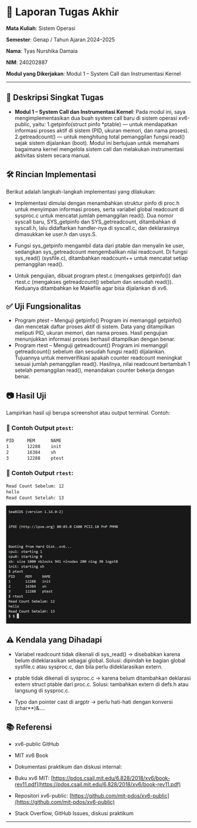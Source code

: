 # 📝 Laporan Tugas Akhir

**Mata Kuliah**: Sistem Operasi

**Semester**: Genap / Tahun Ajaran 2024–2025

**Nama**: Tyas Nurshika Damaia

**NIM**: 240202887

**Modul yang Dikerjakan**:
Modul 1 – System Call dan Instrumentasi Kernel

---

## 📌 Deskripsi Singkat Tugas
* **Modul 1 – System Call dan Instrumentasi Kernel**:
  Pada modul ini, saya mengimplementasikan dua buah system call baru di sistem operasi xv6-public, yaitu:
1.getpinfo(struct pinfo *ptable) — untuk mendapatkan informasi proses aktif di sistem (PID, ukuran memori, dan nama proses).
2.getreadcount() — untuk menghitung total pemanggilan fungsi read() sejak sistem dijalankan (boot).
Modul ini bertujuan untuk memahami bagaimana kernel mengelola sistem call dan melakukan instrumentasi aktivitas sistem secara manual.

## 🛠️ Rincian Implementasi

Berikut adalah langkah-langkah implementasi yang dilakukan:

* Implementasi dimulai dengan menambahkan struktur pinfo di proc.h untuk menyimpan informasi proses, serta variabel global readcount di sysproc.c untuk mencatat jumlah pemanggilan read(). Dua nomor syscall baru, SYS_getpinfo dan SYS_getreadcount, ditambahkan di syscall.h, lalu didaftarkan handler-nya di syscall.c, dan deklarasinya dimasukkan ke user.h dan usys.S.

* Fungsi sys_getpinfo mengambil data dari ptable dan menyalin ke user, sedangkan sys_getreadcount mengembalikan nilai readcount. Di fungsi sys_read() (sysfile.c), ditambahkan readcount++ untuk mencatat setiap pemanggilan read().

* Untuk pengujian, dibuat program ptest.c (mengakses getpinfo()) dan rtest.c (mengakses getreadcount() sebelum dan sesudah read()). Keduanya ditambahkan ke Makefile agar bisa dijalankan di xv6.

## ✅ Uji Fungsionalitas

* Program ptest – Menguji getpinfo()
Program ini memanggil getpinfo() dan mencetak daftar proses aktif di sistem. Data yang ditampilkan meliputi PID, ukuran memori, dan nama proses. Hasil pengujian menunjukkan informasi proses berhasil ditampilkan dengan benar.
* Program rtest – Menguji getreadcount()
Program ini memanggil getreadcount() sebelum dan sesudah fungsi read() dijalankan. Tujuannya untuk memverifikasi apakah counter readcount meningkat sesuai jumlah pemanggilan read(). Hasilnya, nilai readcount bertambah 1 setelah pemanggilan read(), menandakan counter bekerja dengan benar.


## 📷 Hasil Uji

Lampirkan hasil uji berupa screenshot atau output terminal. Contoh:

### 📍 Contoh Output `ptest`:

```
PID     MEM      NAME
1       12288    init
2       16384    sh
3       12288    ptest
```

### 📍 Contoh Output `rtest`:

```
Read Count Sebelum: 12
hello
Read Count Setelah: 13
```

![Output ptest_rtest](./screenshots/ptest_rtest_hello-outout.png)


## ⚠️ Kendala yang Dihadapi

* Variabel readcount tidak dikenali di sys_read() → disebabkan karena belum dideklarasikan sebagai global. Solusi: dipindah ke bagian global sysfile.c atau sysproc.c, dan bila perlu dideklarasikan extern.

* ptable tidak dikenali di sysproc.c → karena belum ditambahkan deklarasi extern struct ptable dari proc.c. Solusi: tambahkan extern di defs.h atau langsung di sysproc.c.

* Typo dan pointer cast di argptr → perlu hati-hati dengan konversi (char**)&....

## 📚 Referensi

* xv6-public GitHub

* MIT xv6 Book

* Dokumentasi praktikum dan diskusi internal:

* Buku xv6 MIT: [https://pdos.csail.mit.edu/6.828/2018/xv6/book-rev11.pdf](https://pdos.csail.mit.edu/6.828/2018/xv6/book-rev11.pdf)
* Repositori xv6-public: [https://github.com/mit-pdos/xv6-public](https://github.com/mit-pdos/xv6-public)
* Stack Overflow, GitHub Issues, diskusi praktikum

---
